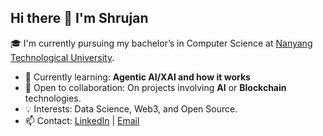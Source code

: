 ## Hi there 👋 I'm Shrujan

🎓 I'm currently pursuing my bachelor’s in Computer Science at [Nanyang Technological University](https://www.ntu.edu.sg/).

- 🌱 Currently learning: **Agentic AI/XAI and how it works**
- 🤝 Open to collaboration: On projects involving **AI** or **Blockchain** technologies.
- 💡 Interests: Data Science, Web3, and Open Source.
- 📫 Contact: [LinkedIn](https://www.linkedin.com/in/shrujan-beesetty) | [Email](mailto:shrujan.beesetty@gmail.com)

